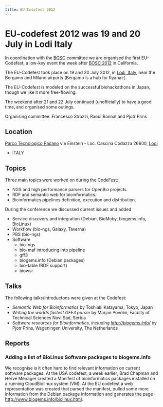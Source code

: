 ```yaml
---
title: EU Codefest 2012
---
```


EU-codefest 2012 was 19 and 20 July in Lodi Italy
=================================================

In coordination with the [BOSC](BOSC "wikilink") committee we are
organised the first EU-Codefest, a low-key event the week after [BOSC
2012](BOSC_2012 "wikilink") in California.

The EU-Codefest took place on 19 and 20 July 2012, in [Lodi,
Italy](http://www.openstreetmap.org/?lat=45.31&lon=9.508&zoom=10&layers=M),
near the Bergamo and Milano airports (Bergamo is a hub for Ryanair).

The EU-Codefest is modeled on the successful biohackathons in Japan,
though we like it more free-flowing.

The weekend after 21 and 22 July continued (unofficially) to have a good
time, and organised some outings.

Organising committee: Francesco Strozzi, Raoul Bonnal and Pjotr Prins

Location
--------

[Parco Tecnologico Padano](http://www.tecnoparco.org/) vie Einstein -
Loc. Cascina Codazza 26900,
[Lodi](http://www.openstreetmap.org/?lat=45.31&lon=9.508&zoom=10&layers=M)
- ITALY

Topics
------

Three main topics were worked on during the CodeFest:

-   NGS and high performance parsers for OpenBio projects.
-   RDF and semantic web for bioinformatics.
-   Bioinformatics pipelines definition, execution and distribution.

During the conference we discussed current issues and added

-   Service discovery and integration (Debian, BioMoby,
    biogems.info, BioLinux)
-   Workflow (bio-ngs, Galaxy, Taverna)
-   PBS (bio-ngs)
-   Software
    -   bio-ngs
    -   bio-maf introducing into pipeline
    -   gff3
    -   biogems.info (Debian packages)
    -   bio-table (RDF support)
    -   biowsr

Talks
-----

The following talks/introductons were given at the Codefest:

-   *Semantic Web for Bioinformatics* by Toshiaki Katayama, Tokyo, Japan
-   *Writing the worlds fastest GFF3 parser* by Marjan Povolni, Faculty
    of Technical Sciences Novi Sad, Serbia
-   *Software resources for Bioinformatics, including
    <http://biogems.info/>* by Pjotr Prins, Wageningen University, The
    Netherlands

Reports
-------

### Adding a list of BioLinux Software packages to biogems.info

We recognise is it often hard to find relevant information on current
software packages. At the USA codefest, a week earlier, Brad Chapman and
Hervé Ménager created a Manifest of bioinformatics packages installed on
a running CloudBiolinux system (VM). At the EU codefest a web
representation was created that parsed the manifest, pulled some more
information from the Debian package information and generates the page
<http://www.biogems.info/biolinux.html>.
